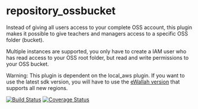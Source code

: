 # repository_ossbucket 


Instead of giving all users access to your complete OSS account, this plugin makes it
possible to give teachers and managers access to a specific OSS folder (bucket).

Multiple instances are supported, you only have to create a IAM user who has read access
to your OSS root folder, but read and write permissions to your OSS bucket.

Warning:  This plugin is dependent on the local_aws plugin. If you want to use the latest
sdk version, you will have to use the [eWallah version](https://github.com/ewallah/moodle-local_aws) that supports
all new regions.


[![Build Status](https://github.com/ewallah/moodle-repository_s3bucket/workflows/Tests/badge.svg)](https://github.com/ewallah/moodle-repository_s3bucket/actions)
[![Coverage Status](https://coveralls.io/repos/github/ewallah/moodle-repository_s3bucket/badge.svg?branch=main)](https://coveralls.io/github/ewallah/moodle-repository_s3bucket?branch=main)
